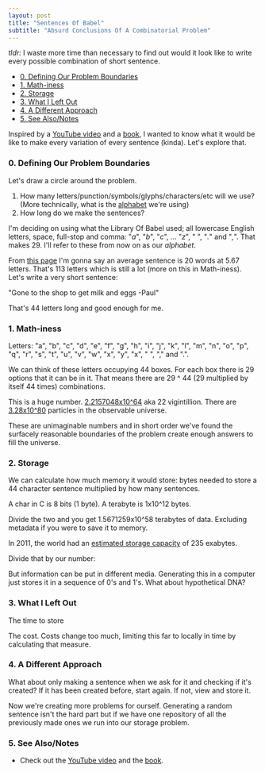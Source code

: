 ```yaml
---
layout: post
title: "Sentences Of Babel"
subtitle: "Absurd Conclusions Of A Combinatorial Problem"
---
```


_tldr:_ I waste more time than necessary to find out would it look like to write every possible combination of short sentence.

- [0. Defining Our Problem Boundaries](#0-defining-our-problem-boundaries)
- [1. Math-iness](#1-math-iness)
- [2. Storage](#2-storage)
- [3. What I Left Out](#3-what-i-left-out)
- [4. A Different Approach](#4-a-different-approach)
- [5. See Also/Notes](#5-see-alsonotes)

Inspired by a [YouTube video](https://youtu.be/sfXn_ecH5Rw) and a [book](https://en.wikipedia.org/wiki/The_Library_of_Babel), I wanted to know what it would be like to make every variation of every sentence (kinda). Let's explore that.

### 0. Defining Our Problem Boundaries

Let's draw a circle around the problem.

1. How many letters/punction/symbols/glyphs/characters/etc will we use? (More technically, what is the [alphabet](https://en.wikipedia.org/wiki/Alphabet_(formal_languages)) we're using)
2. How long do we make the sentences?

I'm deciding on using what the Library Of Babel used; all lowercase English letters, space, full-stop and comma: "_a_", "_b_", "_c_", ... "_z_", " ", "_._" and "_,_". That makes 29. I'll refer to these from now on as our _alphabet_.

From [this page](https://strainindex.wordpress.com/2008/07/28/the-average-sentence-length/) I'm gonna say an average sentence is 20 words at 5.67 letters. That's 113 letters which is still a lot (more on this in Math-iness). Let's write a very short sentence:

"Gone to the shop to get milk and eggs -Paul"

That's 44 letters long and good enough for me.

### 1. Math-iness

Letters: "a", "b", "c", "d", "e", "f", "g", "h", "i", "j", "k", "l", "m", "n", "o", "p", "q", "r", "s", "t", "u", "v", "w", "x", "y", "x", " ", "," and ".".

We can think of these letters occupying 44 boxes. For each box there is 29 options that it can be in it. That means there are 29 ^ 44 (29 multiplied by itself 44 times) combinations.

This is a huge number. [2.2157048x10^64](https://www.wolframalpha.com/input/?i=29%5E44) aka 22 vigintillion. There are [3.28x10^80](https://www.popularmechanics.com/space/a27259/how-many-particles-are-in-the-entire-universe/) particles in the observable universe.

These are unimaginable numbers and in short order we've found the surfacely reasonable boundaries of the problem create enough answers to fill the universe.

### 2. Storage

We can calculate how much memory it would store: bytes needed to store a 44 character sentence multiplied by how many sentences.

A char in C is 8 bits (1 byte). A terabyte is 1x10^12 bytes.

Divide the two and you get 1.5671259x10^58 terabytes of data. Excluding metadata if you were to save it to memory.

In 2011, the world had an [estimated storage capacity](https://www.zdnet.com/article/what-is-the-worlds-data-storage-capacity/) of 235 exabytes.

Divide that by our number:

But information can be put in different media. Generating this in a computer just stores it in a sequence of 0's and 1's. What about hypothetical DNA?

### 3. What I Left Out

The time to store

The cost. Costs change too much, limiting this far to locally in time by calculating that measure.

### 4. A Different Approach

What about only making a sentence when we ask for it and checking if it's created? If it has been created before, start again. If not, view and store it.

Now we're creating more problems for ourself. Generating a random sentence isn't the hard part but if we have one repository of all the previously made ones we run into our storage problem.

### 5. See Also/Notes

- Check out the [YouTube video](https://youtu.be/sfXn_ecH5Rw) and the [book](https://en.wikipedia.org/wiki/The_Library_of_Babel).
